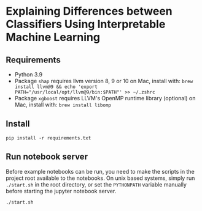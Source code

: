 # Explaining Differences between Classifiers Using Interpretable Machine Learning

## Requirements
- Python 3.9
- Package `shap` requires llvm version 8, 9 or 10
  on Mac, install with: `brew install llvm@9 && echo 'export PATH="/usr/local/opt/llvm@9/bin:$PATH"' >> ~/.zshrc`
- Package `xgboost` requires LLVM's OpenMP runtime library (optional)
  on Mac, install with: `brew install libomp`

## Install
```
pip install -r requirements.txt
```

## Run notebook server
Before example notebooks can be run, you need to make the scripts in the project root available to the notebooks. On unix based systems, simply run `./start.sh` in the root directory, or set the `PYTHONPATH` variable manually before starting the jupyter notebook server.
```
./start.sh
```

